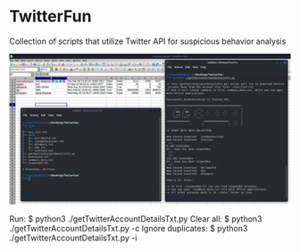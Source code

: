 # TwitterFun
Collection of scripts that utilize Twitter API for suspicious behavior analysis

![alt text](https://github.com/Ivan-Markovic/TwitterFun/blob/main/TwitterFun1.png)

Run: $ python3 ./getTwitterAccountDetailsTxt.py
Clear all: $ python3 ./getTwitterAccountDetailsTxt.py -c
Ignore duplicates: $ python3 ./getTwitterAccountDetailsTxt.py -i

